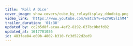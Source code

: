 ```yaml
---
title: 'Roll A Dice'
cover_image: show-covers/cube_by_relaydisplay_ddodbig.png
video_link: 'https://www.youtube.com/watch?v=6ZYAQSlIhM4'
trailer_duration: '01:30'
updated_by: cc2b5d8f-acaa-4ef2-8192-637bc0bdfd02
updated_at: 1617701036
id: 483fae84-e09b-4802-b310-fc3d522d2ed9
---
```

